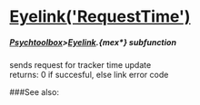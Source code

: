 # [Eyelink('RequestTime')](Eyelink-RequestTime) 
##### [Psychtoolbox](Psychtoolbox)>[Eyelink](Eyelink).{mex*} subfunction


sends request for tracker time update  
returns: 0 if succesful, else link error code  
  


###See also:


